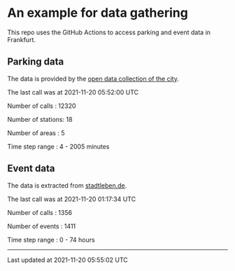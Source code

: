 # An example for data gathering

This repo uses the GitHub Actions to access parking and event data in Frankfurt.

## Parking data
The data is provided by the [open data collection of the city](https://www.offenedaten.frankfurt.de/).

The last call was at 2021-11-20 05:52:00 UTC

Number of calls   : 12320

Number of stations:    18

Number of areas   :     5

Time step range   :     4 -  2005 minutes


## Event data
The data is extracted from [stadtleben.de](https://stadtleben.de/frankfurt/).

The last call was at 2021-11-20 01:17:34 UTC

Number of calls   : 1356

Number of events  : 1411

Time step range   :    0 -   74 hours


----

Last updated at 2021-11-20 05:55:02 UTC
